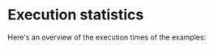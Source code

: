 # Execution statistics

Here's an overview of the execution times of the examples:

```{nb-exec-table}
```
